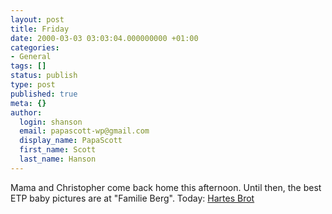 ```yaml
---
layout: post
title: Friday
date: 2000-03-03 03:03:04.000000000 +01:00
categories:
- General
tags: []
status: publish
type: post
published: true
meta: {}
author:
  login: shanson
  email: papascott-wp@gmail.com
  display_name: PapaScott
  first_name: Scott
  last_name: Hanson
---
```

<p>Mama and Christopher come back home this afternoon. Until then, the best ETP baby pictures are at "Familie Berg". Today: <a href="http://familieberg.editthispage.com/">Hartes Brot</a></p>
